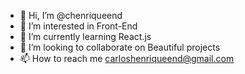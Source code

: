 - 👋 Hi, I’m @chenriqueend
- 👀 I’m interested in Front-End
- 🌱 I’m currently learning React.js
- 💞️ I’m looking to collaborate on Beautiful projects
- 📫 How to reach me carloshenriqueend@gmail.com

<!---
chenriqueend/chenriqueend is a ✨ special ✨ repository because its `README.md` (this file) appears on your GitHub profile.
You can click the Preview link to take a look at your changes.
--->
